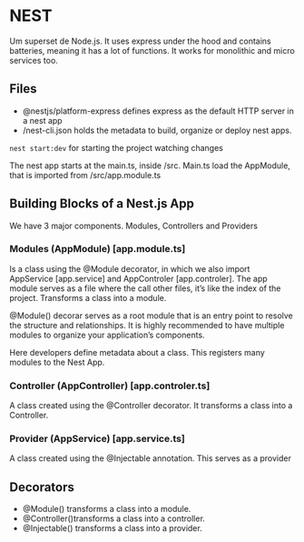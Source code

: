 # NEST

Um superset de Node.js. It uses express under the hood and contains batteries, meaning it has a lot of functions. It works for monolithic and micro services too.

## Files
- @nestjs/platform-express defines express as the default HTTP server in a nest app
- /nest-cli.json holds the metadata to build, organize or deploy nest apps.

`nest start:dev` for starting the project watching changes

The nest app starts at the main.ts, inside /src. Main.ts load the AppModule, that is imported from /src/app.module.ts

## Building Blocks of a Nest.js App
We have 3 major components. Modules, Controllers and Providers

###  Modules (AppModule) [app.module.ts]
Is a class using the @Module decorator, in which we also import AppService [app.service] and AppControler [app.controler]. The app module serves as a file where the call other files, it’s like the index of the project. Transforms a class into a module.

@Module() decorar serves as a root module that is an entry point to resolve the structure and relationships. It is highly recommended to have multiple modules to organize your application’s components.

Here developers define metadata about a class. This registers many modules to the Nest App.

### Controller (AppController) [app.controler.ts]
A class created using the @Controller decorator. It transforms a class into a Controller.

### Provider (AppService) [app.service.ts]
A class created using the @Injectable annotation. This serves as a provider

## Decorators

- @Module() transforms a class into a module.
- @Controller()transforms a class into a controller.
- @Injectable() transforms a class into a provider.